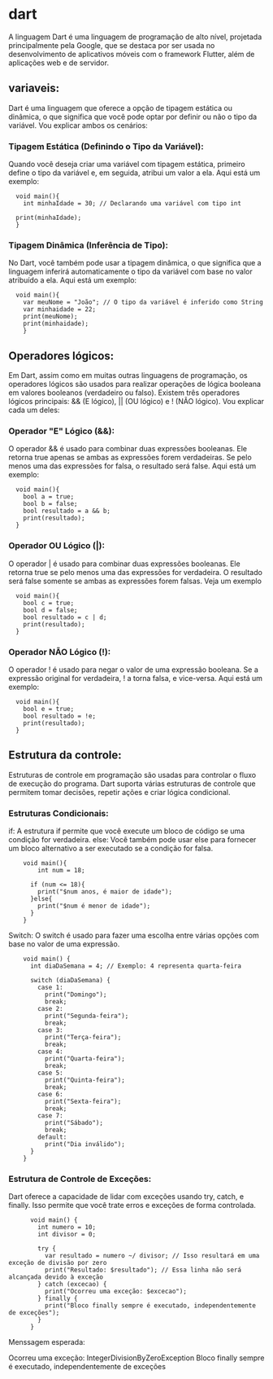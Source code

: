 # dart
A linguagem Dart é uma linguagem de programação de alto nível, projetada principalmente pela Google, que se destaca por ser usada no desenvolvimento de aplicativos móveis com o framework Flutter, além de aplicações web e de servidor. 

## variaveis:

Dart é uma linguagem que oferece a opção de tipagem estática ou dinâmica, o que significa que você pode optar por definir ou não o tipo da variável. Vou explicar ambos os cenários:

### Tipagem Estática (Definindo o Tipo da Variável):
  
Quando você deseja criar uma variável com tipagem estática, primeiro define o tipo da variável e, em seguida, atribui um valor a ela. Aqui está um exemplo:


      void main(){
        int minhaIdade = 30; // Declarando uma variável com tipo int
     
      print(minhaIdade);
      }


### Tipagem Dinâmica (Inferência de Tipo):
  
No Dart, você também pode usar a tipagem dinâmica, o que significa que a linguagem inferirá automaticamente o tipo da variável com base no valor atribuído a ela. Aqui está um exemplo:

      void main(){
        var meuNome = "João"; // O tipo da variável é inferido como String
        var minhaidade = 22;
        print(meuNome);
        print(minhaidade);
        }


## Operadores lógicos:

Em Dart, assim como em muitas outras linguagens de programação, os operadores lógicos são usados para realizar operações de lógica booleana em valores booleanos (verdadeiro ou falso). Existem três operadores lógicos principais: && (E lógico), || (OU lógico) e ! (NÃO lógico). Vou explicar cada um deles:

### Operador "E" Lógico (&&):

O operador && é usado para combinar duas expressões booleanas. Ele retorna true apenas se ambas as expressões forem verdadeiras. Se pelo menos uma das expressões for falsa, o resultado será false. Aqui está um exemplo:

      void main(){
        bool a = true;
        bool b = false;
        bool resultado = a && b;
        print(resultado);
      }

### Operador OU Lógico (|):

O operador | é usado para combinar duas expressões booleanas. Ele retorna true se pelo menos uma das expressões for verdadeira. O resultado será false somente se ambas as expressões forem falsas. Veja um exemplo

      void main(){
        bool c = true;
        bool d = false;
        bool resultado = c | d; 
        print(resultado);
      }

### Operador NÃO Lógico (!):

O operador ! é usado para negar o valor de uma expressão booleana. Se a expressão original for verdadeira, ! a torna falsa, e vice-versa. Aqui está um exemplo:

      void main(){
        bool e = true;
        bool resultado = !e;
        print(resultado); 
      }

## Estrutura da controle:

Estruturas de controle em programação são usadas para controlar o fluxo de execução do programa. Dart suporta várias estruturas de controle que permitem tomar decisões, repetir ações e criar lógica condicional.

### Estruturas Condicionais:

if: A estrutura if permite que você execute um bloco de código se uma condição for verdadeira. 
else: Você também pode usar else para fornecer um bloco alternativo a ser executado se a condição for falsa.

        void main(){
            int num = 18;

          if (num <= 18){
            print("$num anos, é maior de idade");
          }else{
            print("$num é menor de idade");
          }   
        }

Switch: O switch é usado para fazer uma escolha entre várias opções com base no valor de uma expressão.

        void main() {
          int diaDaSemana = 4; // Exemplo: 4 representa quarta-feira

          switch (diaDaSemana) {
            case 1:
              print("Domingo");
              break;
            case 2:
              print("Segunda-feira");
              break;
            case 3:
              print("Terça-feira");
              break;
            case 4:
              print("Quarta-feira");
              break;
            case 5:
              print("Quinta-feira");
              break;
            case 6:
              print("Sexta-feira");
              break;
            case 7:
              print("Sábado");
              break;
            default:
              print("Dia inválido");
          }
        }

### Estrutura de Controle de Exceções:

Dart oferece a capacidade de lidar com exceções usando try, catch, e finally. Isso permite que você trate erros e exceções de forma controlada.

          void main() {
            int numero = 10;
            int divisor = 0;
            
            try {
              var resultado = numero ~/ divisor; // Isso resultará em uma exceção de divisão por zero
              print("Resultado: $resultado"); // Essa linha não será alcançada devido à exceção
            } catch (excecao) {
              print("Ocorreu uma exceção: $excecao");
            } finally {
              print("Bloco finally sempre é executado, independentemente de exceções");
            }
          }

Menssagem esperada: 

Ocorreu uma exceção: IntegerDivisionByZeroException
Bloco finally sempre é executado, independentemente de exceções

